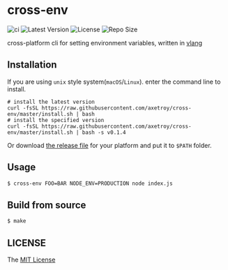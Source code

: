 # cross-env

![ci](https://github.com/axetroy/cross-env/workflows/ci/badge.svg)
![Latest Version](https://img.shields.io/github/v/release/axetroy/cross-env.svg)
![License](https://img.shields.io/github/license/axetroy/cross-env.svg)
![Repo Size](https://img.shields.io/github/repo-size/axetroy/cross-env.svg)

cross-platform cli for setting environment variables, written in [vlang](https://github.com/vlang/v)

## Installation

If you are using `unix` style system(`macOS`/`Linux`). enter the command line to install.

```shell
# install the latest version
curl -fsSL https://raw.githubusercontent.com/axetroy/cross-env/master/install.sh | bash
# install the specified version
curl -fsSL https://raw.githubusercontent.com/axetroy/cross-env/master/install.sh | bash -s v0.1.4
```

Or download [the release file](https://github.com/axetroy/cross-env/releases) for your platform and put it to `$PATH` folder.

## Usage

```sh
$ cross-env FOO=BAR NODE_ENV=PRODUCTION node index.js
```

## Build from source

```sh
$ make
```

## LICENSE

The [MIT License](LICENSE)
